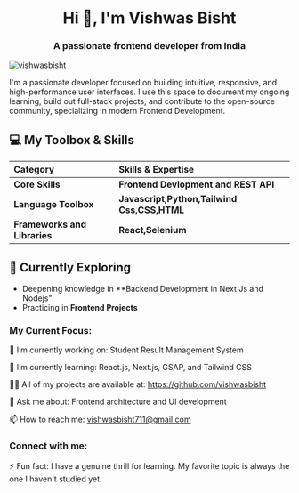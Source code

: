 <h1 align="center">Hi 👋, I'm Vishwas Bisht</h1>
<h3 align="center">A passionate frontend developer from India</h3>

<p align="left"> <img src="https://64.media.tumblr.com/75ee871c3c70501014511f527b342213/74bb6bc1ad2987d5-a1/s1280x1920/ae89e529ec10b97daff14c6aa3db56e663fbe416.gifv" alt="vishwasbisht" /> </p>


I'm a passionate developer focused on building intuitive, responsive, and high-performance user interfaces. I use this space to document my ongoing learning, build out full-stack projects, and contribute to the open-source community, specializing in modern Frontend Development.

## 💻 My Toolbox & Skills

| Category | Skills & Expertise |
| :--- | :--- |
| **Core Skills** | **Frontend Devlopment and REST API** |
| **Language Toolbox** | **Javascript,Python,Tailwind Css,CSS,HTML** |
| **Frameworks and Libraries** | **React,Selenium** |

## 🌱 Currently Exploring

- Deepening knowledge in **Backend Development in Next Js and Nodejs"
- Practicing  in **Frontend Projects** 

<h3 align="left">My Current Focus:</h3>

🔭 I’m currently working on: Student Result Management System

🌱 I’m currently learning: React.js, Next.js, GSAP, and Tailwind CSS

👨‍💻 All of my projects are available at: https://github.com/vishwasbisht

💬 Ask me about: Frontend architecture and UI development

📫 How to reach me: vishwasbisht711@gmail.com

<h3 align="left">Connect with me:</h3>
<p align="left">
<!-- You can add social icons here if desired, like: -->
<!-- <a href="https://www.google.com/search?q=https://linkedin.com/in/yourprofile" target="blank"><img src="https://www.google.com/search?q=https://raw.githubusercontent.com/devicons/devicon/master/icons/linkedin/linkedin-original.svg" alt="linkedin" width="40" height="40"/></a> -->
</p>


⚡ Fun fact: I have a genuine thrill for learning. My favorite topic is always the one I haven't studied yet.



